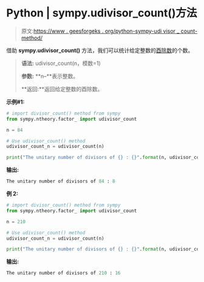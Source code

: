 # Python | sympy.udivisor_count()方法

> 原文:[https://www . geesforgeks . org/python-sympy-udi visor _ count-method/](https://www.geeksforgeeks.org/python-sympy-udivisor_count-method/)

借助 **sympy.udivisor_count()** 方法，我们可以统计给定整数的[酉除数](https://en.wikipedia.org/wiki/Unitary_divisor)的个数。

> **语法:** udivisor_count(n，模数=1)
> 
> **参数:**
> **n–**表示整数。
> 
> **返回:**返回给定整数的酉除数。

**示例#1:**

```py
# import divisor_count() method from sympy
from sympy.ntheory.factor_ import udivisor_count

n = 84

# Use udivisor_count() method 
udivisor_count_n = udivisor_count(n) 

print("The unitary number of divisors of {} : {}".format(n, udivisor_count_n))
```

**输出:**

```py
The unitary number of divisors of 84 : 8

```

**例 2:**

```py
# import divisor_count() method from sympy
from sympy.ntheory.factor_ import udivisor_count

n = 210

# Use udivisor_count() method 
udivisor_count_n = udivisor_count(n) 

print("The unitary number of divisors of {} : {}".format(n, udivisor_count_n))
```

**输出:**

```py
The unitary number of divisors of 210 : 16

```